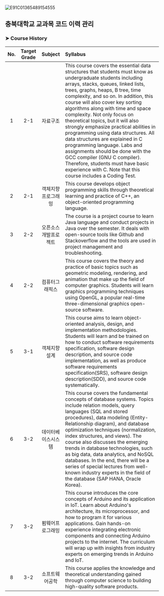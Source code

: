 ![E91C01365489154555](https://user-images.githubusercontent.com/56868605/194696409-f590d5c3-88ea-4b7d-9141-020c10046924.jpg)

## 충북대학교 교과목 코드 이력 관리

### ➤ Course History

| No. | Target Grade | Subject | Syllabus |
| :-: | :-: | :-: | :- |
| 1 | 2-1 | 자료구조 | This course covers the essential data structures that students must know as undergraduate students including arrays, stacks, queues, linked lists, trees, graphs, heaps, B tree, time complexity, and so on. In addition, this course will also cover key sorting algorithms along with time and space complexity. Not only focus on theoretical topics, but it will also strongly emphasize practical abilities in programming using data structures. All data structures are explained in C programming language. Labs and assignments should be done with the GCC compiler (GNU C compiler). Therefore, students must have basic experience with C. Note that this course includes a Coding Test. |
| 2 | 2-1 | 객체지향 프로그래밍 | This course develops object programming skills through theoretical learning and practice of C++, an object-oriented programming language. |
| 3 | 2-2 | 오픈소스개발프로젝트 | The course is a project course to learn Java language and conduct projects in Java over the semester. It deals with open-source tools like Github and Stackoverflow and the tools are used in project management and troubleshooting. |
| 4 | 2-2 | 컴퓨터그래픽스 | This course covers the theory and practice of basic topics such as geometric modeling, rendering, and animation that make up the field of computer graphics. Students will learn graphics programming techniques using OpenGL, a popular real-time three-dimensional graphics open-source software. |
| 5 | 3-1 | 객체지향 설계 | This course aims to learn object-oriented analysis, design, and implementation methodologies. Students will learn and be trained on how to conduct software requirements specification, software design description, and source code implementation, as well as produce software requirements specification(SRS), software design description(SDD), and source code systematically. |
| 6 | 3-2 | 데이터베이스시스템 | This course covers the fundamental concepts of database systems. Topics include relation models, query languages (SQL and stored procedures), data modeling (Entity-Relationship diagram), and database optimization techniques (normalization, index structures, and views). The course also discusses the emerging trends in database technologies, such as big data, data analytics, and NoSQL databases. In the end, there will be a series of special lectures from well-known industry experts in the field of the database (SAP HANA, Oracle Korea). |
| 7 | 3-2 | 펌웨어프로그래밍 | This course introduces the core concepts of Arduino and its application in IoT. Learn about Arduino's architecture, its microprocessor, and how to program it for various applications. Gain hands-on experience integrating electronic components and connecting Arduino projects to the internet. The curriculum will wrap up with insights from industry experts on emerging trends in Arduino and IoT. |
| 8 | 3-2 | 소프트웨어공학 | This course applies the knowledge and theoretical understanding gained through computer science to building high-quality software products. |

